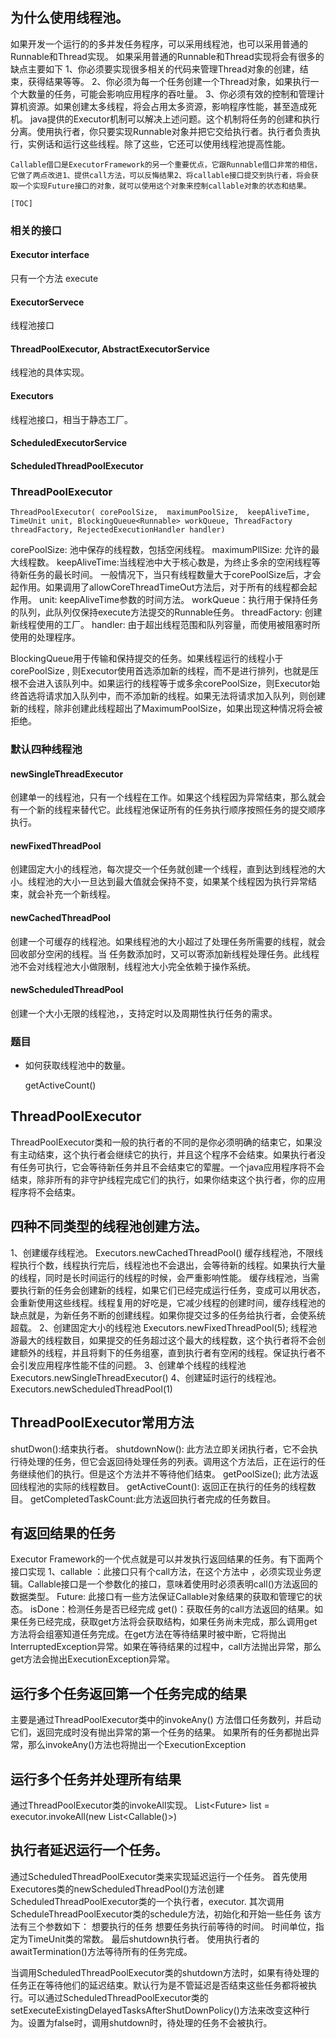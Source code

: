 ## 为什么使用线程池。
   如果开发一个运行的的多并发任务程序，可以采用线程池，也可以采用普通的Runnable和Thread实现。
   如果采用普通的Runnable和Thread实现将会有很多的缺点主要如下
      1、你必须要实现很多相关的代码来管理Thread对象的创建，结束，获得结果等等。
      2、你必须为每一个任务创建一个Thread对象，如果执行一个大数量的任务，可能会影响应用程序的吞吐量。
      3、你必须有效的控制和管理计算机资源。如果创建太多线程，将会占用太多资源，影响程序性能，甚至造成死机。
    java提供的Executor机制可以解决上述问题。这个机制将任务的创建和执行分离。使用执行者，你只要实现Runnable对象并把它交给执行者。执行者负责执行，实例话和运行这些线程。除了这些，它还可以使用线程池提高性能。

    Callable借口是ExecutorFramework的另一个重要优点，它跟Runnable借口非常的相信，它做了两点改进1、提供call方法，可以反悔结果2、将callable接口提交到执行者，将会获取一个实现Future接口的对象，就可以使用这个对象来控制callable对象的状态和结果。
    
    [TOC]

### 相关的接口

#### Executor interface

只有一个方法 execute


#### ExecutorServece

线程池接口

#### ThreadPoolExecutor, AbstractExecutorService 

线程池的具体实现。

#### Executors

线程池接口，相当于静态工厂。

#### ScheduledExecutorService

#### ScheduledThreadPoolExecutor


### ThreadPoolExecutor

```
ThreadPoolExecutor( corePoolSize,  maximumPoolSize,  keepAliveTime, TimeUnit unit, BlockingQueue<Runnable> workQueue, ThreadFactory threadFactory, RejectedExecutionHandler handler)
```

corePoolSize: 池中保存的线程数，包括空闲线程。
maximumPllSize: 允许的最大线程数。
keepAliveTime:当线程池中大于核心数是，为终止多余的空闲线程等待新任务的最长时间。
一般情况下，当只有线程数量大于corePoolSize后，才会起作用。如果调用了allowCoreThreadTimeOut方法后，对于所有的线程都会起作用。
unit: keepAliveTime参数的时间方法。
workQueue：执行用于保持任务的队列，此队列仅保持execute方法提交的Runnable任务。
threadFactory:  创建新线程使用的工厂。
handler: 由于超出线程范围和队列容量，而使用被阻塞时所使用的处理程序。

BlockingQueue用于传输和保持提交的任务。如果线程运行的线程小于corePoolSize , 则Executor使用首选添加新的线程，而不是进行排列，也就是压根不会进入该队列中。如果运行的线程等于或多余corePoolSize，则Executor始终首选将请求加入队列中，而不添加新的线程。如果无法将请求加入队列，则创建新的线程，除非创建此线程超出了MaximumPoolSize，如果出现这种情况将会被拒绝。

### 默认四种线程池

#### newSingleThreadExecutor

创建单一的线程池，只有一个线程在工作。如果这个线程因为异常结束，那么就会有一个新的线程来替代它。此线程池保证所有的任务执行顺序按照任务的提交顺序执行。

#### newFixedThreadPool

创建固定大小的线程池，每次提交一个任务就创建一个线程，直到达到线程池的大小。线程池的大小一旦达到最大值就会保持不变，如果某个线程因为执行异常结束，就会补充一个新线程。

#### newCachedThreadPool

创建一个可缓存的线程池。如果线程池的大小超过了处理任务所需要的线程，就会回收部分空闲的线程。当
任务数添加时，又可以寄添加新线程处理任务。此线程池不会对线程池大小做限制，线程池大小完全依赖于操作系统。

#### newScheduledThreadPool

创建一个大小无限的线程池，，支持定时以及周期性执行任务的需求。

### 题目

* 如何获取线程池中的数量。
   
   getActiveCount()




## ThreadPoolExecutor
   ThreadPoolExecutor类和一般的执行者的不同的是你必须明确的结束它，如果没有主动结束，这个执行者会继续它的执行，并且这个程序不会结束。如果执行者没有任务可执行，它会等待新任务并且不会结束它的荤腥。一个java应用程序将不会结束，除非所有的非守护线程完成它们的执行，如果你结束这个执行者，你的应用程序将不会结束。
   
## 四种不同类型的线程池创建方法。
   1、创建缓存线程池。
      Executors.newCachedThreadPool()
      缓存线程池，不限线程执行个数，线程执行完后，线程池也不会退出，会等待新的线程。如果执行大量的线程，同时是长时间运行的线程的时候，会严重影响性能。
      缓存线程池，当需要执行新的任务会创建新的线程，如果它们已经完成运行任务，变成可以用状态，会重新使用这些线程。线程复用的好吃是，它减少线程的创建时间，缓存线程池的缺点就是，为新任务不断的创建线程。如果你提交过多的任务给执行者，会使系统超载。
   2、创建固定大小的线程池
      Executors.newFixedThreadPool(5);
      线程池游最大的线程数目，如果提交的任务超过这个最大的线程数，这个执行者将不会创建额外的线程，并且将剩下的任务组塞，直到执行者有空闲的线程。保证执行者不会引发应用程序性能不佳的问题。
   3、创建单个线程的线程池
      Executors.newSingleThreadExecutor()
   4、创建延时运行的线程池。
      Executors.newScheduledThreadPool(1)
## ThreadPoolExecutor常用方法
   shutDwon():结束执行者。
   shutdownNow(): 此方法立即关闭执行者，它不会执行待处理的任务，但它会返回待处理任务的列表。调用这个方法后，正在运行的任务继续他们的执行。但是这个方法并不等待他们结束。
   getPoolSize(); 此方法返回线程池的实际的线程数目。
   getActiveCount():  返回正在执行的任务的线程数目。
   getCompletedTaskCount:此方法返回执行者完成的任务数目。

## 有返回结果的任务
   Executor Framework的一个优点就是可以并发执行返回结果的任务。有下面两个接口实现
   1、callable ：此接口只有个call方法，在这个方法中 ，必须实现业务逻辑。Callable接口是一个参数化的接口，意味着使用时必须表明call()方法返回的数据类型。
   Future: 此接口有一些方法保证Callable对象结果的获取和管理它的状态。
   isDone：检测任务是否已经完成
   get()：获取任务的call方法返回的结果。如果任务已经完成，获取get方法将会获取结构，如果任务尚未完成，那么调用get方法将会组塞知道任务完成。在get方法在等待结果时被中断，它将抛出InterruptedException异常。如果在等待结果的过程中，call方法抛出异常，那么get方法会抛出ExecutionException异常。
## 运行多个任务返回第一个任务完成的结果
   主要是通过ThreadPoolExecutor类中的invokeAny() 方法借口任务数列，并启动它们，返回完成时没有抛出异常的第一个任务的结果。
   如果所有的任务都抛出异常，那么invokeAny()方法也将抛出一个ExecutionException

## 运行多个任务并处理所有结果
   通过ThreadPoolExecutor类的invokeAll实现。
   List<Future<result >> list = executor.invokeAll(new List<Callable<Result>()>)

## 执行者延迟运行一个任务。
   通过ScheduledThreadPoolExecutor类来实现延迟运行一个任务。
   首先使用Executores类的newScheduledThreadPool()方法创建ScheduledThreadPoolExecutor类的一个执行者，executor.
   其次调用ScheduleThreadPoolExecutor类的schedule方法，初始化和开始一些任务
      该方法有三个参数如下：
      想要执行的任务
      想要任务执行前等待的时间。
      时间单位，指定为TimeUnit类的常数。
   最后shutdown执行者。
   使用执行者的awaitTermination()方法等待所有的任务完成。

   当调用ScheduledThreadPoolExecutor类的shutdown方法时，如果有待处理的任务正在等待他们的延迟结束。默认行为是不管延迟是否结束这些任务都将被执行。可以通过ScheduledThreadPoolExecutor类的setExecuteExistingDelayedTasksAfterShutDownPolicy()方法来改变这种行为。设置为false时，调用shutdown时，待处理的任务不会被执行。






















